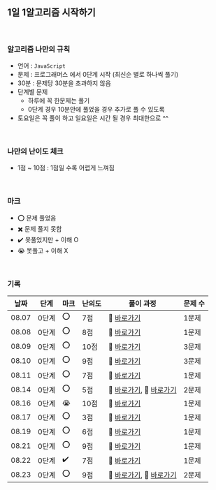 ## 1일 1알고리즘 시작하기 

<br/>

### 알고리즘 나만의 규칙

- 언어 : ```JavaScript```
- 문제 : 프로그래머스 에서 0단계 시작 (최신순 별로 하나씩 풀기)
- 30분 : 문제당 30분을 초과하지 않음
- 단계별 문제
  - 하루에 꼭 한문제는 풀기 
  - 0단계 경우 10분안에 풀었을 경우 추가로 풀 수 있도록
- 토요일은 꼭 풀이 하고 일요일은 시간 될 경우 최대한으로 ^^

<br/>

### 나만의 난이도 체크
- 1점 ~ 10점 : 1점일 수록 어렵게 느껴짐 

<br/>

### 마크

- ⭕ 문제 풀었음
- ✖️ 문제 풀지 못함
- ✔️ 못풀었지만 + 이해 O
- 😭 못풀고 + 이해 X

<br/>

### 기록

| 날짜  | 단계  |  마크  |  난의도     |                풀이 과정                  |문제 수 |
|------ | ---   |   --- |      ---    |                   ---                    |   ---  |  
| 08.07 | 0단계 |  ⭕   |  7점        |💨 [바로가기](https://minuk22.tistory.com/47)| 1문제 |
| 08.08 | 0단계 |  ⭕   |  8점        |💨 [바로가기](https://minuk22.tistory.com/48)| 1문제 |
| 08.09 | 0단계 |  ⭕   |  10점       |💨 [바로가기](https://minuk22.tistory.com/49)| 3문제 |
| 08.10 | 0단계 |  ⭕   |  9점        |💨 [바로가기](https://velog.io/@jominuk1025/08.10)| 3문제 |
| 08.11 | 0단계 |  ⭕   |  7점        |💨 [바로가기](https://velog.io/@jominuk1025/08.11)| 1문제 |
| 08.14 | 0단계 |  ⭕   |  5점        |💨 [바로가기](https://velog.io/@jominuk1025/08.14), 💨 [바로가기](https://velog.io/@jominuk1025/08.14-1)| 2문제 |
| 08.16 | 0단계 |  😭   |  10점       |💨 [바로가기](https://velog.io/@jominuk1025/08.16)| 1문제 |
| 08.17 | 0단계 |  ⭕   |  3점        |💨 [바로가기](https://velog.io/@jominuk1025/08.17)| 1문제 |
| 08.19 | 0단계 |  ⭕   |  6점        |💨 [바로가기](https://velog.io/@jominuk1025/08.19)| 1문제 |
| 08.21 | 0단계 |  ⭕   |  9점        |💨 [바로가기](https://velog.io/@jominuk1025/08.21)| 1문제 |
| 08.22 | 0단계 |  ✔️   |  7점        |💨 [바로가기](https://velog.io/@jominuk1025/08.22)| 1문제 |
| 08.23 | 0단계 |  ⭕   |  9점        |💨 [바로가기](https://velog.io/@jominuk1025/08.23), 💨 [바로가기](https://velog.io/@jominuk1025/08.23.1)| 2문제 |